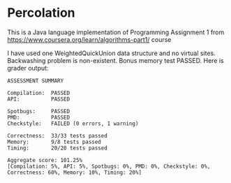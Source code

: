 # Percolation
This is a Java language implementation of Programming Assignment 1 from https://www.coursera.org/learn/algorithms-part1/ course

I have used one WeightedQuickUnion data structure and no virtual sites. Backwashing problem is non-existent. Bonus memory test PASSED. 
Here is grader output: 
```
ASSESSMENT SUMMARY

Compilation:  PASSED
API:          PASSED

Spotbugs:     PASSED
PMD:          PASSED
Checkstyle:   FAILED (0 errors, 1 warning)

Correctness:  33/33 tests passed
Memory:       9/8 tests passed
Timing:       20/20 tests passed

Aggregate score: 101.25%
[Compilation: 5%, API: 5%, Spotbugs: 0%, PMD: 0%, Checkstyle: 0%, Correctness: 60%, Memory: 10%, Timing: 20%]
```
